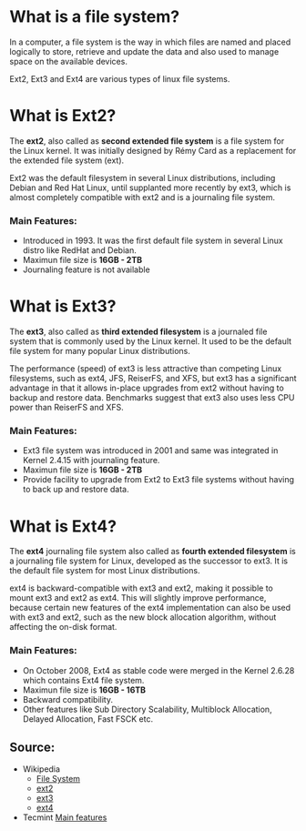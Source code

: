 # What is a file system?
In a computer, a file system is the way in which files are named and placed logically to store, retrieve and update the data and also used to manage space on the available devices.

Ext2, Ext3 and Ext4 are various types of linux file systems.
# What is Ext2?
The **ext2**, also called as **second extended file system** is a file system for the Linux kernel. It was initially designed by Rémy Card as a replacement for the extended file system (ext).

Ext2 was the default filesystem in several Linux distributions, including Debian and Red Hat Linux, until supplanted more recently by ext3, which is almost completely compatible with ext2 and is a journaling file system.

### Main Features:
- Introduced in 1993. It was the first default file system in several Linux distro like RedHat and Debian.
- Maximun file size is **16GB - 2TB**
- Journaling feature is not available

# What is Ext3?
The **ext3**, also called as **third extended filesystem** is a journaled file system that is commonly used by the Linux kernel. It used to be the default file system for many popular Linux distributions.

The performance (speed) of ext3 is less attractive than competing Linux filesystems, such as ext4, JFS, ReiserFS, and XFS, but ext3 has a significant advantage in that it allows in-place upgrades from ext2 without having to backup and restore data. Benchmarks suggest that ext3 also uses less CPU power than ReiserFS and XFS.

### Main Features:
- Ext3 file system was introduced in 2001 and same was integrated in Kernel 2.4.15 with journaling feature.
- Maximun file size is **16GB - 2TB**
- Provide facility to upgrade from Ext2 to Ext3 file systems without having to back up and restore data.
# What is Ext4?
The **ext4** journaling file system also called as **fourth extended filesystem** is a journaling file system for Linux, developed as the successor to ext3. It is the default file system for most Linux distributions. 

ext4 is backward-compatible with ext3 and ext2, making it possible to mount ext3 and ext2 as ext4. This will slightly improve performance, because certain new features of the ext4 implementation can also be used with ext3 and ext2, such as the new block allocation algorithm, without affecting the on-disk format.

### Main Features:
- On October 2008, Ext4 as stable code were merged in the Kernel 2.6.28 which contains Ext4 file system.
- Maximun file size is **16GB - 16TB**
- Backward compatibility.
- Other features like Sub Directory Scalability, Multiblock Allocation, Delayed Allocation, Fast FSCK etc.

## Source:
- Wikipedia 
    - [File System](https://en.wikipedia.org/wiki/File_system)
    - [ext2](https://en.wikipedia.org/wiki/Ext2)
    - [ext3](https://en.wikipedia.org/wiki/Ext3)
    - [ext4](https://en.wikipedia.org/wiki/Ext4)
- Tecmint [Main features](https://www.tecmint.com/what-is-ext2-ext3-ext4-and-how-to-create-and-convert-linux-file-systems/)

